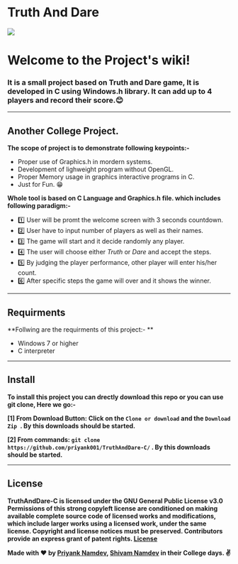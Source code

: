 # Truth And Dare

![](https://images.pexels.com/photos/1080722/pexels-photo-1080722.jpeg?auto=compress&cs=tinysrgb&h=750&w=1260)
# Welcome to the Project's wiki!


### It is a small project based on Truth and Dare game, It is developed in C using Windows.h library. It can add up to 4 players and record their score.😊 
***
## **Another College Project.**

**The scope of project is to demonstrate following keypoints:-**
* Proper use of Graphics.h in mordern systems.
* Development of lighweight program without OpenGL.
* Proper Memory usage in graphics interactive programs in C.
* Just for Fun. 😁


**Whole tool is based on C Language and Graphics.h file. which includes following paradigm:-**
* 1️⃣ User will be promt the welcome screen with 3 seconds countdown.
* 2️⃣ User have to input number of players as well as their names.
* 3️⃣ The game will start and it decide randomly any player.
* 4️⃣ The user will choose either _Truth_ or _Dare_ and accept the steps.
* 5️⃣ By judging the player performance, other player will enter his/her count.
* 6️⃣ After specific steps the game will over and it shows the winner.


***


## Requirments
**Follwing are the requirments of this project:- **
* Windows 7 or higher
* C interpreter



***


## Install
**To install this project you can drectly download this repo or you can use git clone, Here we go:-**

**[1] From Download Button: Click on the ` Clone or download ` and the  `Download Zip `. By this downloads should be started.**

**[2] From commands: ` git clone  https://github.com/priyank001/TruthAndDare-C/ ` . By this downloads should be started.**


***

## License
**TruthAndDare-C is licensed under the GNU General Public License v3.0
Permissions of this strong copyleft license are conditioned on making available complete source code of licensed works and modifications, which include larger works using a licensed work, under the same license. Copyright and license notices must be preserved. Contributors provide an express grant of patent rights. 
[License](https://github.com/priyank001/TruthAndDare-C/master/LICENSE)**




**Made with ❤ by [Priyank Namdev](priyank.namdev@gmail.com), [Shivam Namdev](mavish.ps8@gmail.com) in their College days. ✌**
